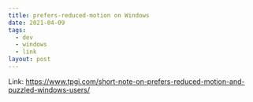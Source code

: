 ```yaml
---
title: prefers-reduced-motion on Windows
date: 2021-04-09
tags:
  - dev
  - windows
  - link
layout: post
---
```


Link: https://www.tpgi.com/short-note-on-prefers-reduced-motion-and-puzzled-windows-users/
